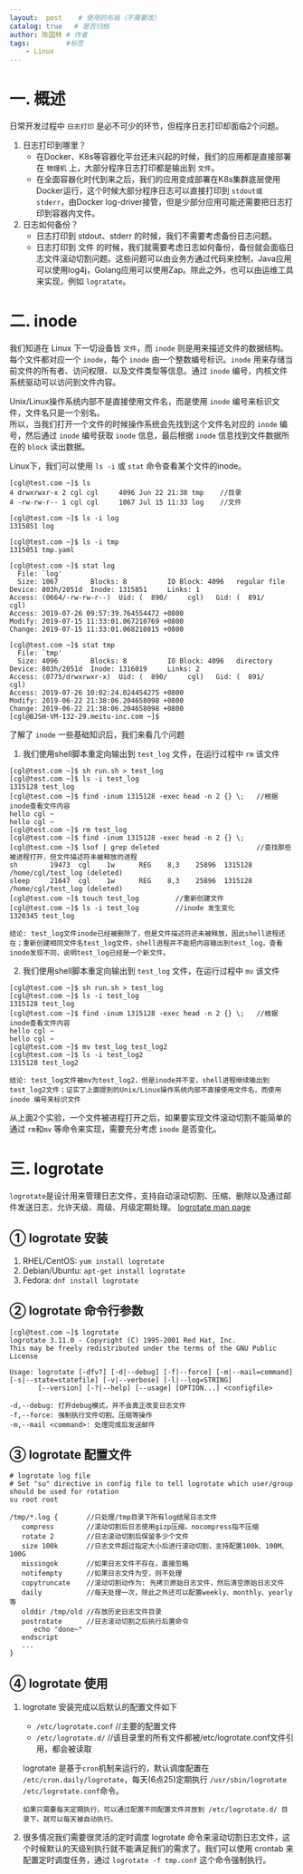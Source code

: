 ```yaml
---
layout:  post    # 使用的布局（不需要改）
catalog: true   # 是否归档
author: 陈国林 # 作者
tags:         #标签
    - Linux
---
```


# 一. 概述
日常开发过程中 `日志打印` 是必不可少的环节，但程序日志打印却面临2个问题。

1. 日志打印到哪里？
    + 在Docker、K8s等容器化平台还未兴起的时候，我们的应用都是直接部署在 `物理机` 上，大部分程序日志打印都是输出到 `文件`。
    + 在全面容器化时代到来之后，我们的应用变成部署在K8s集群底层使用Docker运行，这个时候大部分程序日志可以直接打印到 `stdout或stderr`，由Docker log-driver接管，但是少部分应用可能还需要把日志打印到容器内文件。
2. 日志如何备份？
    + 日志打印到 stdout、stderr 的时候，我们不需要考虑备份日志问题。
    + 日志打印到 文件 的时候，我们就需要考虑日志如何备份，备份就会面临日志文件滚动切割问题。这些问题可以由业务方通过代码来控制，Java应用可以使用log4j，Golang应用可以使用Zap。除此之外，也可以由运维工具来实现，例如 `logratate`。

# 二. inode
我们知道在 Linux 下一切设备皆 `文件`，而 `inode` 则是用来描述文件的数据结构。每个文件都对应一个 `inode`，每个 `inode` 由一个整数编号标识。`inode` 用来存储当前文件的所有者、访问权限、以及文件类型等信息。通过 `inode` 编号，内核文件系统驱动可以访问到文件内容。

Unix/Linux操作系统内部不是直接使用文件名，而是使用 `inode` 编号来标识文件，文件名只是一个别名。  
所以，当我们打开一个文件的时候操作系统会先找到这个文件名对应的 `inode` 编号，然后通过 `inode` 编号获取 `inode` 信息，最后根据 `inode` 信息找到文件数据所在的 `block` 读出数据。

Linux下，我们可以使用 `ls -i` 或 `stat` 命令查看某个文件的inode。

```
[cgl@test.com ~]$ ls
4 drwxrwxr-x 2 cgl cgl     4096 Jun 22 21:38 tmp    //目录
4 -rw-rw-r-- 1 cgl cgl     1067 Jul 15 11:33 log    //文件

[cgl@test.com ~]$ ls -i log
1315851 log

[cgl@test.com ~]$ ls -i tmp
1315051 tmp.yaml

[cgl@test.com ~]$ stat log
  File: `log'
  Size: 1067      	Blocks: 8          IO Block: 4096   regular file
Device: 803h/2051d	Inode: 1315851     Links: 1
Access: (0664/-rw-rw-r--)  Uid: (  890/     cgl)   Gid: (  891/     cgl)
Access: 2019-07-26 09:57:39.764554472 +0800
Modify: 2019-07-15 11:33:01.067210769 +0800
Change: 2019-07-15 11:33:01.068210815 +0800

[cgl@test.com ~]$ stat tmp
  File: `tmp'
  Size: 4096      	Blocks: 8          IO Block: 4096   directory
Device: 803h/2051d	Inode: 1316019     Links: 2
Access: (0775/drwxrwxr-x)  Uid: (  890/     cgl)   Gid: (  891/     cgl)
Access: 2019-07-26 10:02:24.024454275 +0800
Modify: 2019-06-22 21:38:06.204658098 +0800
Change: 2019-06-22 21:38:06.204658098 +0800
[cgl@BJSH-VM-132-29.meitu-inc.com ~]$
```

了解了 `inode` 一些基础知识后，我们来看几个问题

1. 我们使用shell脚本重定向输出到 `test_log` 文件，在运行过程中 `rm` 该文件
```
[cgl@test.com ~]$ sh run.sh > test_log
[cgl@test.com ~]$ ls -i test_log
1315128 test_log
[cgl@test.com ~]$ find -inum 1315128 -exec head -n 2 {} \;   //根据inode查看文件内容
hello cgl ~
hello cgl ~
[cgl@test.com ~]$ rm test_log
[cgl@test.com ~]$ find -inum 1315128 -exec head -n 2 {} \;
[cgl@test.com ~]$ lsof | grep deleted                        //查找那些被进程打开，但文件描述符未被释放的进程
sh        19473  cgl    1w      REG    8,3    25896  1315128 /home/cgl/test_log (deleted)
sleep     21647  cgl    1w      REG    8,3    25896  1315128 /home/cgl/test_log (deleted)
[cgl@test.com ~]$ touch test_log         //重新创建文件
[cgl@test.com ~]$ ls -i test_log         //inode 发生变化
1320345 test_log
```
`结论: test_log文件inode已经被删除了，但是文件描述符还未被释放，因此shell进程还在；重新创建相同文件名test_log文件，shell进程并不能把内容输出到test_log，查看inode发现不同，说明test_log已经是一个新文件。`

2. 我们使用shell脚本重定向输出到 `test_log` 文件，在运行过程中 `mv` 该文件
```
[cgl@test.com ~]$ sh run.sh > test_log
[cgl@test.com ~]$ ls -i test_log
1315128 test_log
[cgl@test.com ~]$ find -inum 1315128 -exec head -n 2 {} \;   //根据inode查看文件内容
hello cgl ~
hello cgl ~
[cgl@test.com ~]$ mv test_log test_log2
[cgl@test.com ~]$ ls -i test_log2
1315128 test_log2
```
`结论: test_log文件被mv为test_log2，但是inode并不变，shell进程继续输出到test_log2文件；证实了上面提到的Unix/Linux操作系统内部不直接使用文件名，而使用 inode 编号来标识文件`   

从上面2个实验，一个文件被进程打开之后，如果要实现文件滚动切割不能简单的通过 `rm`和`mv` 等命令来实现，需要充分考虑 `inode` 是否变化。
   
# 三. logrotate
`logrotate`是设计用来管理日志文件，支持自动滚动切割、压缩、删除以及通过邮件发送日志，允许天级、周级、月级定期处理。 [logrotate man page](https://linux.die.net/man/8/logrotate)

## ① logrotate 安装
1. RHEL/CentOS: `yum install logrotate`
2. Debian/Ubuntu: `apt-get install logrotate`
3. Fedora: `dnf install logrotate`

## ② logrotate 命令行参数
```
[cgl@test.com ~]$ logrotate
logrotate 3.11.0 - Copyright (C) 1995-2001 Red Hat, Inc.
This may be freely redistributed under the terms of the GNU Public License

Usage: logrotate [-dfv?] [-d|--debug] [-f|--force] [-m|--mail=command] [-s|--state=statefile] [-v|--verbose] [-l|--log=STRING]
       [--version] [-?|--help] [--usage] [OPTION...] <configfile>
           
-d,--debug: 打开debug模式，并不会真正改变日志文件
-f,--force: 强制执行文件切割、压缩等操作
-m,--mail <command>: 处理完成后发送邮件
```

## ③ logrotate 配置文件
```
# logrotate log file
# Set "su" directive in config file to tell logrotate which user/group should be used for rotation
su root root
   
/tmp/*.log {       //只处理/tmp目录下所有log结尾日志文件
   compress        //滚动切割后日志使用gizp压缩，nocompress指不压缩
   rotate 2        //日志滚动切割后保留多少个文件
   size 100k       //日志文件超过指定大小后进行滚动切割，支持配置100k、100M、100G
   missingok       //如果日志文件不存在，直接忽略
   notifempty      //如果日志文件为空，则不处理
   copytruncate    //滚动切割动作为: 先拷贝原始日志文件，然后清空原始日志文件
   daily           //每天处理一次，除此之外还可以配置weekly、monthly、yearly等
   olddir /tmp/old //存放历史日志文件目录
   postrotate      //日志滚动切割之后执行后置命令
      echo "done~"
   endscript
   ...
}
```

## ④ logrotate 使用
1. logrotate 安装完成以后默认的配置文件如下
   + `/etc/logrotate.conf`   //主要的配置文件
   + `/etc/logrotate.d/`     //该目录里的所有文件都被/etc/logrotate.conf文件引用，都会被读取
   
   logrotate 是基于`cron`机制来运行的，默认调度配置在 `/etc/cron.daily/logrotate`，每天(6点25)定期执行 `/usr/sbin/logrotate /etc/logrotate.conf`命令。  
   
   `如果只需要每天定期执行，可以通过配置不同配置文件并放到 /etc/logrotate.d/ 目录下，就可以每天被自动执行。`
2. 很多情况我们需要很灵活的定时调度 logrotate 命令来滚动切割日志文件，这个时候默认的天级别执行就不能满足我们的需求了。我们可以使用 crontab 来配置定时调度任务，通过 `logrotate -f tmp.conf` 这个命令强制执行。 


